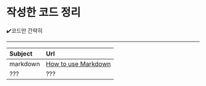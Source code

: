 # 작성한 코드 정리 
✔️코드만 간략히 
- - -
Subject|Url|
|:-----|:--|
|markdown|[How to use Markdown](https://github.com/Yegeonhui/TIL/blob/main/2022/22_01_05/22_01_05.md)|
|???|???|

